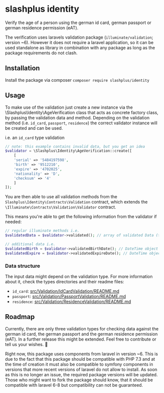 # slashplus identity
Verify the age of a person using the german id card, german passport or 
german residence permission (eAT). 

The verification uses laravels validation package (`illuminate/validation`; version ~6). However it does not require a 
laravel application, so it can be used standalone as library in combination with any package as long as the package 
requirements do not clash.

## Installation
Install the package via composer
`composer require slashplus/identity`

## Usage
To make use of the validation just create a new instance via the \Slashplus\Identity\AgeVerification class that 
acts as concrete factory class, by passing the validation data and method. 
Depending on the validation method (i.e. `id_card`, `passport`, `residence`) 
the correct validator instance will be created and can be used.

i.e. an `id_card` type validation 
```php
// note: this example contains invalid data, but you get an idea
$validator = \Slashplus\Identity\AgeVerification::create([
    [
    'serial' => '5484197598', 
    'birth' => '9512210', 
    'expire' => '4702025', 
    'nationality' => 'D', 
    'checksum' => '4'
    ]
]);
```

You are then able to use all validation methods from the `Slashplus\Identity\Contracts\Validation` 
contract, which extends the `\Illuminate\Contracts\Validation\Validator` contract.

This means you're able to get the following information from the validator if needed:

```php
// regular illuminate methods i.e.
$validatedData = $validator->validated(); // array of validated Data (throws exception)

// additional data i.e.
$validatedBirth = $validator->validatedBirthDate(); // DateTime object (throws exception)
$validatedExpire = $validator->validatedExpireDate(); // DateTime object (throws exception)
```

### Data structure
The input data might depend on the validation type. For more information about it, 
check the types directories and their readme files:

- `id_card`: [src/Validation/IdCardValidation/README.md](/src/Validation/IdCardValidation/README.md)
- `passport`: [src/Validation/PassportValidation/README.md](/src/Validation/PassportValidation/README.md)
- `residence`: [src/Validation/ResidenceValidation/README.md](/src/Validation/ResidenceValidation/README.md)

## Roadmap
Currently, there are only three validation types for checking data against the german id card, the german passport and 
the german residence permission (eAT).
In a further release this might be extended. Feel free to contribute or tell us your wishes. :rocket:

Right now, this package uses components from laravel in version ~6. This is due to the fact that this package should 
be compatible with PHP 7.3 and at the time of creation it must also be compatible to symfony components in versions 
that more recent versions of laravel do not allow to install.
As soon as this is no longer an issue, the required package versions will be updated. Those who might want to fork the 
package should know, that it should be compatible with laravel 6-8 but compatibility can not be guaranteed. 

